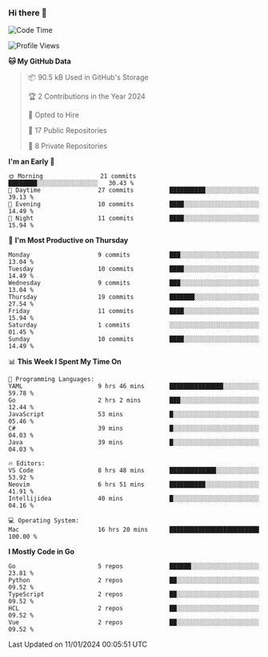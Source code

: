 ### Hi there 👋
<!--![visitors](https://visitor-badge.glitch.me/badge?page_id=d0zingcat)-->
<!--
**d0zingcat/d0zingcat** is a ✨ _special_ ✨ repository because its `README.md` (this file) appears on your GitHub profile.

Here are some ideas to get you started:

- 🔭 I’m currently working on ...
- 🌱 I’m currently learning ...
- 👯 I’m looking to collaborate on ...
- 🤔 I’m looking for help with ...
- 💬 Ask me about ...
- 📫 How to reach me: ...
- 😄 Pronouns: ...
- ⚡ Fun fact: ...
-->
<!--START_SECTION:waka-->
![Code Time](http://img.shields.io/badge/Code%20Time-3%2C294%20hrs%2046%20mins-blue)

![Profile Views](http://img.shields.io/badge/Profile%20Views-0-blue)

**🐱 My GitHub Data** 

> 📦 90.5 kB Used in GitHub's Storage 
 > 
> 🏆 2 Contributions in the Year 2024
 > 
> 💼 Opted to Hire
 > 
> 📜 17 Public Repositories 
 > 
> 🔑 8 Private Repositories 
 > 
**I'm an Early 🐤** 

```text
🌞 Morning                21 commits          ████████░░░░░░░░░░░░░░░░░   30.43 % 
🌆 Daytime                27 commits          ██████████░░░░░░░░░░░░░░░   39.13 % 
🌃 Evening                10 commits          ████░░░░░░░░░░░░░░░░░░░░░   14.49 % 
🌙 Night                  11 commits          ████░░░░░░░░░░░░░░░░░░░░░   15.94 % 
```
📅 **I'm Most Productive on Thursday** 

```text
Monday                   9 commits           ███░░░░░░░░░░░░░░░░░░░░░░   13.04 % 
Tuesday                  10 commits          ████░░░░░░░░░░░░░░░░░░░░░   14.49 % 
Wednesday                9 commits           ███░░░░░░░░░░░░░░░░░░░░░░   13.04 % 
Thursday                 19 commits          ███████░░░░░░░░░░░░░░░░░░   27.54 % 
Friday                   11 commits          ████░░░░░░░░░░░░░░░░░░░░░   15.94 % 
Saturday                 1 commits           ░░░░░░░░░░░░░░░░░░░░░░░░░   01.45 % 
Sunday                   10 commits          ████░░░░░░░░░░░░░░░░░░░░░   14.49 % 
```


📊 **This Week I Spent My Time On** 

```text
💬 Programming Languages: 
YAML                     9 hrs 46 mins       ███████████████░░░░░░░░░░   59.78 % 
Go                       2 hrs 2 mins        ███░░░░░░░░░░░░░░░░░░░░░░   12.44 % 
JavaScript               53 mins             █░░░░░░░░░░░░░░░░░░░░░░░░   05.46 % 
C#                       39 mins             █░░░░░░░░░░░░░░░░░░░░░░░░   04.03 % 
Java                     39 mins             █░░░░░░░░░░░░░░░░░░░░░░░░   04.03 % 

🔥 Editors: 
VS Code                  8 hrs 48 mins       █████████████░░░░░░░░░░░░   53.92 % 
Neovim                   6 hrs 51 mins       ██████████░░░░░░░░░░░░░░░   41.91 % 
Intellijidea             40 mins             █░░░░░░░░░░░░░░░░░░░░░░░░   04.16 % 

💻 Operating System: 
Mac                      16 hrs 20 mins      █████████████████████████   100.00 % 
```

**I Mostly Code in Go** 

```text
Go                       5 repos             ██████░░░░░░░░░░░░░░░░░░░   23.81 % 
Python                   2 repos             ██░░░░░░░░░░░░░░░░░░░░░░░   09.52 % 
TypeScript               2 repos             ██░░░░░░░░░░░░░░░░░░░░░░░   09.52 % 
HCL                      2 repos             ██░░░░░░░░░░░░░░░░░░░░░░░   09.52 % 
Vue                      2 repos             ██░░░░░░░░░░░░░░░░░░░░░░░   09.52 % 
```




 Last Updated on 11/01/2024 00:05:51 UTC
<!--END_SECTION:waka-->

